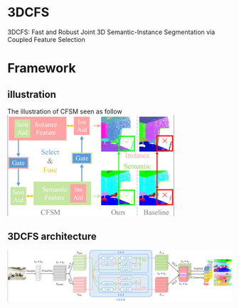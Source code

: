 # 3DCFS
3DCFS: Fast and Robust Joint 3D Semantic-Instance Segmentation via Coupled Feature Selection
# Framework
## illustration
The illustration of CFSM seen as follow
<img src="https://github.com/Biotan/3DCFS/blob/master/misc/f1.png" width="375">
## 3DCFS architecture
![The details of our proposed 3DCFS architecture seen as follow](https://github.com/Biotan/3DCFS/blob/master/misc/f2.png)
